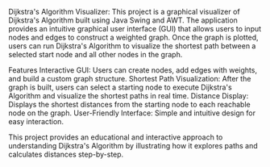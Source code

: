 Dijkstra's Algorithm Visualizer:
This project is a graphical visualizer of Dijkstra's Algorithm built using Java Swing and AWT. The application provides an intuitive graphical user interface (GUI) that allows users to input nodes and edges to construct a weighted graph. Once the graph is plotted, users can run Dijkstra's Algorithm to visualize the shortest path between a selected start node and all other nodes in the graph.

Features
Interactive GUI: Users can create nodes, add edges with weights, and build a custom graph structure.
Shortest Path Visualization: After the graph is built, users can select a starting node to execute Dijkstra's Algorithm and visualize the shortest paths in real time.
Distance Display: Displays the shortest distances from the starting node to each reachable node on the graph.
User-Friendly Interface: Simple and intuitive design for easy interaction.

This project provides an educational and interactive approach to understanding Dijkstra's Algorithm by illustrating how it explores paths and calculates distances step-by-step.

